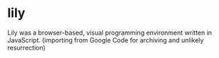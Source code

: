 lily
====

Lily was a browser-based, visual programming environment written in JavaScript. (importing from Google Code for archiving and unlikely resurrection)


